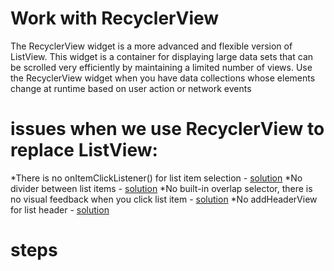 # Work with RecyclerView


The RecyclerView widget is a more advanced and flexible version of ListView. This widget is a container for displaying large data sets that can be scrolled very efficiently by maintaining a limited number of views. Use the RecyclerView widget when you have data collections whose elements change at runtime based on user action or network events



# issues when we use RecyclerView to replace ListView:

*There is no onItemClickListener() for list item selection - [solution](http://stackoverflow.com/questions/24885223/why-doesnt-recyclerview-have-onitemclicklistener-and-how-recyclerview-is-dif)
*No divider between list items - [solution](http://stackoverflow.com/questions/24618829/how-to-add-dividers-and-spaces-between-items-in-recyclerview)
*No built-in overlap selector, there is no visual feedback when you click list item - [solution](https://blog.stylingandroid.com/material-part-5/)
*No addHeaderView for list header - [solution](http://stackoverflow.com/questions/26530685/is-there-an-addheaderview-equivalent-for-recyclerview)


# steps

